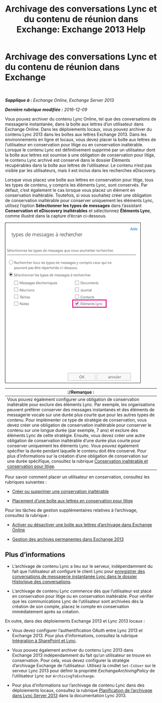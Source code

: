 ﻿---
title: 'Archivage des conversations Lync et du contenu de réunion dans Exchange: Exchange 2013 Help'
TOCTitle: Archivage des conversations Lync et du contenu de réunion dans Exchange
ms:assetid: 3cff970e-e5ed-4a54-88e6-3665d84b5ed7
ms:mtpsurl: https://technet.microsoft.com/fr-fr/library/Dn508399(v=EXCHG.150)
ms:contentKeyID: 59678842
ms.date: 04/24/2018
mtps_version: v=EXCHG.150
ms.translationtype: HT
---

# Archivage des conversations Lync et du contenu de réunion dans Exchange

 

_**Sapplique à :** Exchange Online, Exchange Server 2013_

_**Dernière rubrique modifiée :** 2016-12-09_

Vous pouvez archiver du contenu Lync Online, tel que des conversations de messagerie instantanée, dans la boîte aux lettres d’un utilisateur dans Exchange Online. Dans les déploiements locaux, vous pouvez archiver du contenu Lync 2013 dans les boîtes aux lettres Exchange 2013. Dans les environnements en ligne et locaux, vous devez placer la boîte aux lettres de l’utilisateur en conservation pour litige ou en conservation inaltérable. Lorsque le contenu Lync est définitivement supprimé par un utilisateur dont la boîte aux lettres est soumise à une obligation de conservation pour litige, le contenu Lync archivé est conservé dans le dossier Éléments récupérables dans la boîte aux lettres de l’utilisateur. Le contenu n’est pas visible par les utilisateurs, mais il est inclus dans les recherches eDiscovery.

Lorsque vous placez une boîte aux lettres en conservation pour litige, tous les types de contenu, y compris les éléments Lync, sont conservés. Par défaut, c’est également le cas lorsque vous placez un élément en conservation inaltérable. Toutefois, si vous souhaitez créer une obligation de conservation inaltérable pour conserver uniquement les éléments Lync, utilisez l’option **Sélectionner les types de messages** dans l’assistant **Conservation et eDiscovery inaltérables** et sélectionnez **Éléments Lync**, comme illustré dans la capture d’écran ci-dessous.

![Placer des éléments Lync en conservation](images/Dn508399.691d2324-9fac-4689-8527-c78d387e0e3e(EXCHG.150).jpg "Placer des éléments Lync en conservation")

<table>
<thead>
<tr class="header">
<th><img src="images/JJ159664.note(EXCHG.150).gif" title="Remarque" alt="Remarque" />Remarque :</th>
</tr>
</thead>
<tbody>
<tr class="odd">
<td>Vous pouvez également configurer une obligation de conservation inaltérable pour exclure des éléments Lync. Par exemple, les organisations peuvent préférer conserver des messages instantanés et des éléments de messagerie vocale sur une durée plus courte que pour les autres types de contenu. Pour implémenter ce type de stratégie de conservation, vous devez créer une obligation de conservation inaltérable pour conserver le contenu sur une longue durée (par exemple, 7 ans) et exclure des éléments Lync de cette stratégie. Ensuite, vous devez créer une autre obligation de conservation inaltérable d’une durée plus courte pour conserver uniquement les éléments Lync. Vous pouvez également spécifier la durée pendant laquelle le contenu doit être conservé. Pour plus d’informations sur la création d’une obligation de conservation sur une durée spécifique, consultez la rubrique <a href="in-place-hold-and-litigation-hold-exchange-2013-help.md">Conservation inaltérable et conservation pour litige</a>.</td>
</tr>
</tbody>
</table>


Pour savoir comment placer un utilisateur en conservation, consultez les rubriques suivantes :

  - [Créer ou supprimer une conservation inaltérable](create-or-remove-an-in-place-hold-exchange-2013-help.md)

  - [Placement d’une boîte aux lettres en conservation pour litige](place-a-mailbox-on-litigation-hold-exchange-2013-help.md)

Pour les tâches de gestion supplémentaires relatives à l’archivage, consultez la rubrique :

  - [Activer ou désactiver une boîte aux lettres d’archivage dans Exchange Online](https://technet.microsoft.com/fr-fr/library/jj984357\(v=exchg.150\))

  - [Gestion des archives permanentes dans Exchange 2013](manage-in-place-archives-in-exchange-2013-exchange-2013-help.md)

## Plus d’informations

  - L’archivage de contenu Lync a lieu sur le serveur, indépendamment du fait que l’utilisateur ait configuré le client Lync pour [enregistrer des conversations de messagerie instantanée Lync dans le dossier Historique des conversations](https://go.microsoft.com/fwlink/p/?linkid=400589).

  - L’archivage de contenu Lync commence dès que l’utilisateur est placé en conservation pour litige ou en conservation inaltérable. Pour vérifier que les communications Lync de l’utilisateur sont archivées dès la création de son compte, placez le compte en conservation immédiatement après sa création.

En outre, dans des déploiements Exchange 2013 et Lync 2013 locaux :

  - Vous devez configurer l’authentification OAuth entre Lync 2013 et Exchange 2013. Pour plus d’informations, consultez la rubrique [Intégration à SharePoint et Lync](integration-with-sharepoint-and-lync-exchange-2013-help.md).

  - Vous pouvez également archiver du contenu Lync 2013 dans Exchange 2013 indépendamment du fait qu’un utilisateur se trouve en conservation. Pour cela, vous devez configurer la stratégie d’archivage Exchange de l’utilisateur. Utilisez la cmdlet `Set-CsUser` sur le serveur Lync 2013 pour définir la propriété *ExchangeArchivingPolicy* de l’utilisateur Lync sur `ArchivingToExchange`.

  - Pour plus d’informations sur l’archivage de contenu Lync dans des déploiements locaux, consultez la rubrique [Planification de l’archivage dans Lync Server 2013](https://go.microsoft.com/fwlink/p/?linkid=400590) dans la documentation Lync 2013.

